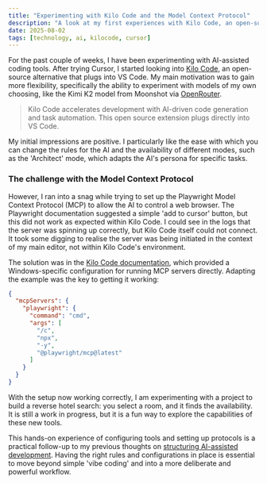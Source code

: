 ```yaml
---
title: "Experimenting with Kilo Code and the Model Context Protocol"
description: "A look at my first experiences with Kilo Code, an open-source alternative to Cursor, and the process of getting the Playwright MCP working."
date: 2025-08-02
tags: [technology, ai, kilocode, cursor]
---
```


For the past couple of weeks, I have been experimenting with AI-assisted coding tools. After trying Cursor, I started looking into [Kilo Code](https://kilocode.ai/), an open-source alternative that plugs into VS Code. My main motivation was to gain more flexibility, specifically the ability to experiment with models of my own choosing, like the Kimi K2 model from Moonshot via [OpenRouter](https://openrouter.ai/).

> Kilo Code accelerates development with AI-driven code generation and task automation. This open source extension plugs directly into VS Code.

My initial impressions are positive. I particularly like the ease with which you can change the rules for the AI and the availability of different modes, such as the 'Architect' mode, which adapts the AI's persona for specific tasks.

### The challenge with the Model Context Protocol

However, I ran into a snag while trying to set up the Playwright Model Context Protocol (MCP) to allow the AI to control a web browser. The Playwright documentation suggested a simple 'add to cursor' button, but this did not work as expected within Kilo Code. I could see in the logs that the server was spinning up correctly, but Kilo Code itself could not connect. It took some digging to realise the server was being initiated in the context of my main editor, not within Kilo Code's environment.

The solution was in the [Kilo Code documentation](https://kilocode.ai/docs/features/mcp/using-mcp-in-kilo-code#windows-configuration-example), which provided a Windows-specific configuration for running MCP servers directly. Adapting the example was the key to getting it working: 

```json
{
  "mcpServers": {
    "playwright": {
      "command": "cmd",
      "args": [
        "/c",
        "npx",
        "-y",
        "@playwright/mcp@latest"
      ]
    }
  }
}
```

With the setup now working correctly, I am experimenting with a project to build a reverse hotel search: you select a room, and it finds the availability. It is still a work in progress, but it is a fun way to explore the capabilities of these new tools.

This hands-on experience of configuring tools and setting up protocols is a practical follow-up to my previous thoughts on [structuring AI-assisted development](/blog/beyond-the-vibe-structuring-ai-assisted-development/). Having the right rules and configurations in place is essential to move beyond simple 'vibe coding' and into a more deliberate and powerful workflow.